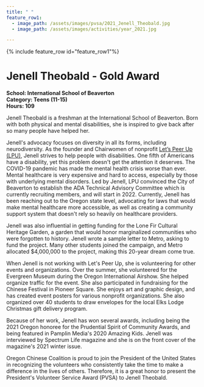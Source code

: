 ```yaml
---
title: " "
feature_row1:
  - image_path: /assets/images/pvsa/2021_Jenell_Theobald.jpg
  - image_path: /assets/images/activities/year_2021.jpg

---
```


{% include feature_row id="feature_row1"%}

# Jenell Theobald - Gold Award

**School: International School of Beaverton**  
**Category: Teens (11-15)**  
**Hours: 109**  

Jenell Theobald is a freshman at the International School of Beaverton. Born with both physical and mental disabilities, she is inspired to give back after so many people have helped her.

Jenell's advocacy focuses on diversity in all its forms, including neurodiversity. As the founder and Chairwomen of nonprofit [Let’s Peer Up (LPU)](https://www.letspeerup.org/), Jenell strives to help people with disabilities. One fifth of Americans have a disability, yet this problem doesn't get the attention it deserves. The COVID-19 pandemic has made the mental health crisis worse than ever. Mental healthcare is very expensive and hard to access, especially by those with underlying mental disorders. Led by Jenell, LPU convinced the City of Beaverton to establish the ADA Technical Advisory Committee which is currently recruiting members, and will start in 2022. Currently, Jenell has been reaching out to the Oregon state level, advocating for laws that would make mental healthcare more accessible, as well as creating a community support system that doesn't rely so heavily on healthcare providers.

Jenell was also influential in getting funding for the Lone Fir Cultural Heritage Garden, a garden that would honor marginalized communities who were forgotten to history. Jenell wrote a sample letter to Metro, asking to fund the project. Many other students joined the campaign, and Metro allocated $4,000,000 to the project, making this 20-year dream come true.

When Jenell is not working with Let's Peer Up, she is volunteering for other events and organizations. Over the summer, she volunteered for the Evergreen Museum during the Oregon International Airshow. She helped organize traffic for the event. She also participated in fundraising for the Chinese Festival in Pioneer Square. She enjoys art and graphic design, and has created event posters for various nonprofit organizations. She also organized over 40 students to draw envelopes for the local Elks Lodge Christmas gift delivery program.

Because of her work, Jenell has won several awards, including being the 2021 Oregon honoree for the Prudential Spirit of Community Awards, and being featured in Pamplin Media's 2020 Amazing Kids. Jenell was interviewed by Spectrum Life magazine and she is on the front cover of the magazine's 2021 winter issue.

Oregon Chinese Coalition is proud to join the President of the United States in recognizing the volunteers who consistently take the time to make a difference in the lives of others. Therefore, it is a great honor to present the President's Volunteer Service Award (PVSA) to Jenell Theobald.
